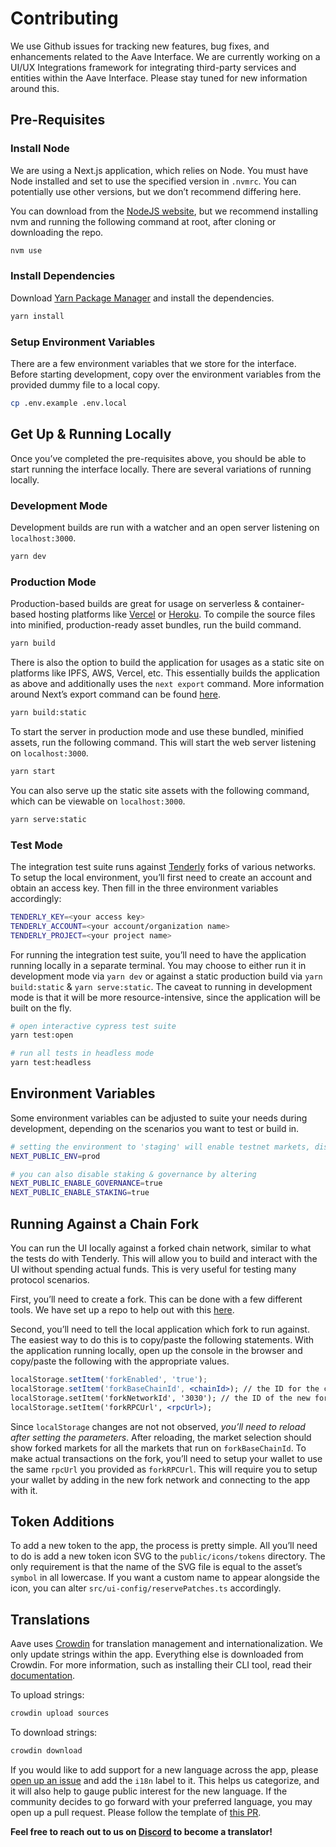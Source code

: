 # Contributing

We use Github issues for tracking new features, bug fixes, and enhancements related to the Aave Interface. We are currently working on a UI/UX Integrations framework for integrating third-party services and entities within the Aave Interface. Please stay tuned for new information around this.

## Pre-Requisites

### Install Node

We are using a Next.js application, which relies on Node. You must have Node installed and set to use the specified version in `.nvmrc`. You can potentially use other versions, but we don’t recommend differing here.

You can download from the [NodeJS website](https://nodejs.org/en/download/), but we recommend installing nvm and running the following command at root, after cloning or downloading the repo.

```bash
nvm use
```

### Install Dependencies

Download [Yarn Package Manager](https://yarnpkg.com/) and install the dependencies.

```bash
yarn install
```

### Setup Environment Variables

There are a few environment variables that we store for the interface. Before starting development, copy over the environment variables from the provided dummy file to a local copy.

```bash
cp .env.example .env.local
```

## Get Up & Running Locally

Once you’ve completed the pre-requisites above, you should be able to start running the interface locally. There are several variations of running locally.

### Development Mode

Development builds are run with a watcher and an open server listening on `localhost:3000`.

```bash
yarn dev
```

### Production Mode

Production-based builds are great for usage on serverless & container-based hosting platforms like [Vercel](https://vercel.com) or [Heroku](https://heroku.com). To compile the source files into minified, production-ready asset bundles, run the build command.

```bash
yarn build
```

There is also the option to build the application for usages as a static site on platforms like IPFS, AWS, Vercel, etc. This essentially builds the application as above and additionally uses the `next export` command. More information around Next’s export command can be found [here](https://nextjs.org/docs/advanced-features/static-html-export).

```bash
yarn build:static
```

To start the server in production mode and use these bundled, minified assets, run the following command. This will start the web server listening on `localhost:3000`.

```bash
yarn start
```

You can also serve up the static site assets with the following command, which can be viewable on `localhost:3000`.

```bash
yarn serve:static
```

### Test Mode

The integration test suite runs against [Tenderly](https://tenderly.co/) forks of various networks. To setup the local environment, you’ll first need to create an account and obtain an access key. Then fill in the three environment variables accordingly:

```bash
TENDERLY_KEY=<your access key>
TENDERLY_ACCOUNT=<your account/organization name>
TENDERLY_PROJECT=<your project name>
```

For running the integration test suite, you’ll need to have the application running locally in a separate terminal. You may choose to either run it in development mode via `yarn dev` or against a static production build via `yarn build:static` & `yarn serve:static`. The caveat to running in development mode is that it will be more resource-intensive, since the application will be built on the fly.

```bash
# open interactive cypress test suite
yarn test:open

# run all tests in headless mode
yarn test:headless
```

## Environment Variables

Some environment variables can be adjusted to suite your needs during development, depending on the scenarios you want to test or build in.

```bash
# setting the environment to 'staging' will enable testnet markets, disabling governance, staking, and production markets
NEXT_PUBLIC_ENV=prod

# you can also disable staking & governance by altering
NEXT_PUBLIC_ENABLE_GOVERNANCE=true
NEXT_PUBLIC_ENABLE_STAKING=true
```

## Running Against a Chain Fork

You can run the UI locally against a forked chain network, similar to what the tests do with Tenderly. This will allow you to build and interact with the UI without spending actual funds. This is very useful for testing many protocol scenarios.

First, you’ll need to create a fork. This can be done with a few different tools. We have set up a repo to help out with this [here](https://github.com/aave/tenderly-fork).

Second, you’ll need to tell the local application which fork to run against. The easiest way to do this is to copy/paste the following statements. With the application running locally, open up the console in the browser and copy/paste the following with the appropriate values.

```jsx
localStorage.setItem('forkEnabled', 'true');
localStorage.setItem('forkBaseChainId', <chainId>); // the ID for the chain you are forking, in numeric format
localStorage.setItem('forkNetworkId', '3030'); // the ID of the new forked network
localStorage.setItem('forkRPCUrl', <rpcUrl>);
```

Since `localStorage` changes are not not observed, _you’ll need to reload after setting the parameters_. After reloading, the market selection should show forked markets for all the markets that run on `forkBaseChainId`. To make actual transactions on the fork, you’ll need to setup your wallet to use the same `rpcUrl` you provided as `forkRPCUrl`. This will require you to setup your wallet by adding in the new fork network and connecting to the app with it.

## Token Additions

To add a new token to the app, the process is pretty simple. All you’ll need to do is add a new token icon SVG to the `public/icons/tokens` directory. The only requirement is that the name of the SVG file is equal to the asset’s `symbol` in all lowercase. If you want a custom name to appear alongside the icon, you can alter `src/ui-config/reservePatches.ts` accordingly.

## Translations

Aave uses [Crowdin](https://crowdin.com/) for translation management and internationalization. We only update strings within the app. Everything else is downloaded from Crowdin. For more information, such as installing their CLI tool, read their [documentation](https://developer.crowdin.com/api/v2/).

To upload strings:

```bash
crowdin upload sources
```

To download strings:

```bash
crowdin download
```

If you would like to add support for a new language across the app, please [open up an issue](https://github.com/aave/interface/issues/new/choose) and add the `i18n` label to it. This helps us categorize, and it will also help to gauge public interest for the new language. If the community decides to go forward with your preferred language, you may open up a pull request. Please follow the template of [this PR](https://github.com/aave/interface/pull/447#issue-1165545965).

**Feel free to reach out to us on [Discord](https://discord.gg/aave) to become a translator!**
